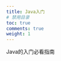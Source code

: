 ```yaml
---
title: Java入门
# 禁用目录
toc: true
comments: true
weight: 1
---
```


Java的入门必看指南

<script src="https://giscus.app/client.js"
        data-repo="qzhello/guaiguai-blog"
        data-repo-id="R_kgDONSgI7A"
        data-category="Announcements"
        data-category-id="DIC_kwDONSgI7M4Cke_L"
        data-mapping="pathname"
        data-strict="0"
        data-reactions-enabled="1"
        data-emit-metadata="0"
        data-input-position="bottom"
        data-theme="preferred_color_scheme"
        data-lang="zh-CN"
        crossorigin="anonymous"
        async>
</script>